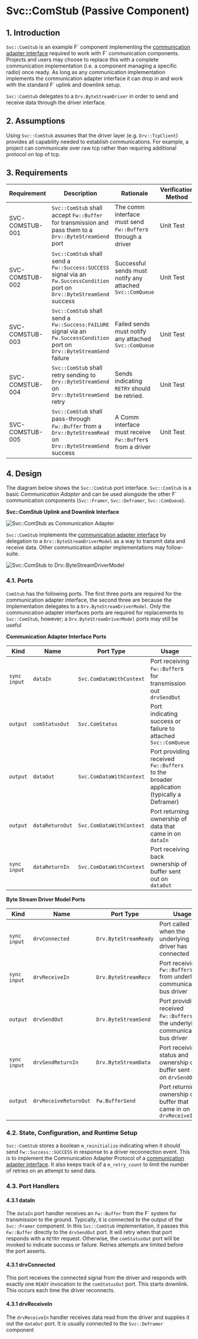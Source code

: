 # Svc::ComStub (Passive Component)

## 1. Introduction

`Svc::ComStub` is an example  F´ component implementing the
[communication adapter interface](../../../docs/reference/communication-adapter-interface.md) required
to work with F´ communication components. Projects and users may choose to replace this with a complete communication
implementation (i.e. a component managing a specific radio) once ready. As long as any communication implementation
implements the communication adapter interface it can drop in and work with the standard F´ uplink and downlink setup.

`Svc::ComStub` delegates to a `Drv.ByteStreamDriver` in order to send and receive data through the driver interface.

## 2. Assumptions

Using `Svc::ComStub` assumes that the driver layer (e.g. `Drv::TcpClient`) provides all capability needed to establish
communications. For example, a project can communicate over raw tcp rather than requiring additional protocol on top of
tcp.


## 3. Requirements

| Requirement     | Description                                                                                                                 | Rationale                                                   | Verification Method |
|-----------------|-----------------------------------------------------------------------------------------------------------------------------|-------------------------------------------------------------|---------------------|
| SVC-COMSTUB-001 | `Svc::ComStub` shall accept `Fw::Buffer` for transmission and  pass them to a `Drv::ByteStreamSend` port                    | The comm interface must send `Fw::Buffer`s through a driver | Unit Test           |
| SVC-COMSTUB-002 | `Svc::ComStub` shall send a `Fw::Success:SUCCESS` signal via an `Fw.SuccessCondition` port on `Drv::ByteStreamSend` success | Successful sends must notify any attached `Svc::ComQueue`   | Unit Test           |
| SVC-COMSTUB-003 | `Svc::ComStub` shall send a `Fw::Success:FAILURE` signal via an `Fw.SuccessCondition` port on `Drv::ByteStreamSend` failure | Failed sends must notify any attached `Svc::ComQueue`       | Unit Test           |
| SVC-COMSTUB-004 | `Svc::ComStub` shall retry sending to `Drv::ByteStreamSend` on `Drv::ByteStreamSend` retry                                  | Sends indicating `RETRY` should be retried.                 | Unit Test           |
| SVC-COMSTUB-005 | `Svc::ComStub` shall pass-through `Fw::Buffer` from a  `Drv::ByteStreamRead` on `Drv::ByteStreamSend` success               | A Comm interface must receive `Fw::Buffer`s from a driver   | Unit Test           | 

## 4. Design

The diagram below shows the `Svc::ComStub` port interface. `Svc::ComStub` is a basic *Communication Adapter* and can be
used alongside the other F´ communication components (`Svc::Framer`, `Svc::Deframer`, `Svc::ComQueue`). 

**Svc::ComStub Uplink and Downlink Interface**

![`Svc::ComStub` as Communication Adapter](./img/com-adapter.png)


`Svc::ComStub` implements the
[communication adapter interface](../../../docs/reference/communication-adapter-interface.md) by
delegation to a `Drv::ByteStreamDriverModel` as a way to transmit data and receive data. Other communication
adapter implementations may follow-suite.

![`Svc::ComStub` to `Drv::ByteStreamDriverModel`](./img/byte-stream.png)

### 4.1. Ports

`ComStub` has the following ports.  The first three ports are required for the communication adapter interface, the
second three are because the implementation delegates to a `Drv.ByteStreamDriverModel`. Only the communication adapter
interfaces ports are required for replacements to `Svc::ComStub`, however; a `Drv.ByteStreamDriverModel` ports may still
be useful

**Communication Adapter Interface Ports**

| Kind         | Name           | Port Type             | Usage                                                                             |
|--------------|----------------|-----------------------|-----------------------------------------------------------------------------------|
| `sync input` | `dataIn`    | `Svc.ComDataWithContext`  | Port receiving `Fw::Buffer`s for transmission out `drvSendOut`                    |
| `output`     | `comStatusOut`    | `Svc.ComStatus`       | Port indicating success or failure to attached `Svc::ComQueue`                    |
| `output`     | `dataOut`   | `Svc.ComDataWithContext`  | Port providing received `Fw::Buffers` to the broader application (typically a Deframer)              |
| `output`     | `dataReturnOut`   | `Svc.ComDataWithContext`  | Port returning ownership of data that came in on `dataIn`                         |
| `sync input` | `dataReturnIn`    | `Svc.ComDataWithContext`  | Port receiving back ownership of buffer sent out on `dataOut`                     |

**Byte Stream Driver Model Ports**

| Kind         | Name           | Port Type             | Usage                                                                             |
|--------------|----------------|-----------------------|-----------------------------------------------------------------------------------|
| `sync input` | `drvConnected` | `Drv.ByteStreamReady` | Port called when the underlying driver has connected                              |
| `sync input` | `drvReceiveIn`    | `Drv.ByteStreamRecv`  | Port receiving `Fw::Buffers` from underlying communications bus driver            |
| `output`     | `drvSendOut`   | `Drv.ByteStreamSend`  | Port providing received `Fw::Buffers` to the underlying communications bus driver |
| `sync input` | `drvSendReturnIn`    | `Drv.ByteStreamData`  | Port receiving status and ownership of buffer sent out on `drvSendOut`            |
| `output`     | `drvReceiveReturnOut`   | `Fw.BufferSend`  | Port returning ownership of buffer that came in on `drvReceiveIn`                 |


### 4.2. State, Configuration, and Runtime Setup

`Svc::ComStub` stores a boolean `m_reinitialize` indicating when it should send `Fw::Success::SUCCESS` in
response to a driver reconnection event. This is to implement the  Communication Adapter Protocol of a
[communication adapter interface](../../../docs/reference/communication-adapter-interface.md). It also keeps
track of a `m_retry_count` to limit the number of retries on an attempt to send data.

### 4.3. Port Handlers

#### 4.3.1 dataIn

The `dataIn` port handler receives an `Fw::Buffer` from the F´ system for transmission to the ground. Typically, it
is connected to the output of the `Svc::Framer` component. In this `Svc::ComStub` implementation, it passes this
`Fw::Buffer` directly to the `drvSendOut` port. It will retry when that port responds with a `RETRY` request. Otherwise, 
 the `comStatusOut` port will be invoked to indicate success or failure. Retries attempts are limited before the port
asserts.

#### 4.3.1 drvConnected

This port receives the connected signal from the driver and responds with exactly one `READY` invocation to the
`comStatusOut` port. This starts downlink. This occurs each time the driver reconnects.

#### 4.3.1 drvReceiveIn

The `drvReceiveIn` handler receives data read from the driver and supplies it out the `dataOut` port. It is usually
connected to the `Svc::Deframer` component

